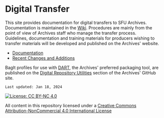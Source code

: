 # Digital Transfer
This site provides documentation for digital transfers to SFU Archives. Documentation is maintained in the [Wiki](https://github.com/SFU-Archives/digital-transfer/wiki). Procedures are mainly from the point of view of Archives staff who manage the transfer process. Guidelines, documentation and training materials for producers wishing to transfer materials will be developed and published on the Archives' website.
- [Documentation](https://github.com/SFU-Archives/digital-repository-utilities/tree/master/bagit-profiles)
- [Recent Changes and Additions](recent-changes-additions.md)

BagIt profiles for use with [DART](https://github.com/SFU-Archives/digital-repository-utilities/wiki/DART), the Archives' preferred packaging tool, are published on the [Digital Repository Utilities](https://github.com/SFU-Archives/digital-repository-utilities/tree/master/bagit-profiles) section of the Archives' GitHub site.

```Last updated: Jan 18, 2024```

[![License: CC BY-NC 4.0](https://img.shields.io/badge/License-CC%20BY--NC%204.0-lightgrey.svg)](https://creativecommons.org/licenses/by-nc/4.0/)

All content in this repository licensed under a [Creative Commons Attribution-NonCommercial 4.0 International License](https://creativecommons.org/licenses/by-nc/4.0/)
